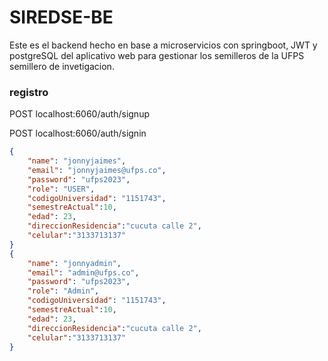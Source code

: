 # SIREDSE-BE

Este es el backend hecho en base a microservicios con springboot, JWT y postgreSQL del aplicativo web para gestionar los semilleros de la UFPS semillero de invetigacion.

###  registro   
POST localhost:6060/auth/signup

POST localhost:6060/auth/signin

```json
{
    "name": "jonnyjaimes",
    "email": "jonnyjaimes@ufps.co",
    "password": "ufps2023",
    "role": "USER",
    "codigoUniversidad": "1151743",
    "semestreActual":10,
    "edad": 23,
    "direccionResidencia":"cucuta calle 2",
    "celular":"3133713137"
}
{
    "name": "jonnyadmin",
    "email": "admin@ufps.co",
    "password": "ufps2023",
    "role": "Admin",
    "codigoUniversidad": "1151743",
    "semestreActual":10,
    "edad": 23,
    "direccionResidencia":"cucuta calle 2",
    "celular":"3133713137"
}

